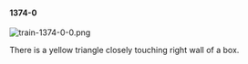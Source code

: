 #### 1374-0
![train-1374-0-0.png](https://github.com/lil-lab/nlvr/raw/master/nlvr/train/images/67/train-1374-0-0.png "train-1374-0-0.png")

There is a yellow triangle closely touching right wall of a box.